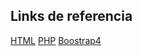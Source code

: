 ## Links de referencia
[HTML](https://www.w3schools.com/html/html_intro.asp)
[PHP](https://www.w3schools.com/php/default.asp)
[Boostrap4](https://www.w3schools.com/bootstrap4/default.asp)